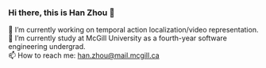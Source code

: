 ### Hi there, this is Han Zhou 👋

<!--
**albat3ross/albat3ross** is a ✨ _special_ ✨ repository because its `README.md` (this file) appears on your GitHub profile.

Here are some ideas to get you started:

- 🔭 I’m currently working on ...
- 🌱 I’m currently learning ...
- 👯 I’m looking to collaborate on ...
- 🤔 I’m looking for help with ...
- 💬 Ask me about ...
- 📫 How to reach me: ...
- 😄 Pronouns: ...
- ⚡ Fun fact: ...
-->
🔭 I’m currently working on temporal action localization/video representation.  
🌱 I’m currently study at McGill University as a fourth-year software engineering undergrad.  
📫 How to reach me: han.zhou@mail.mcgill.ca  
